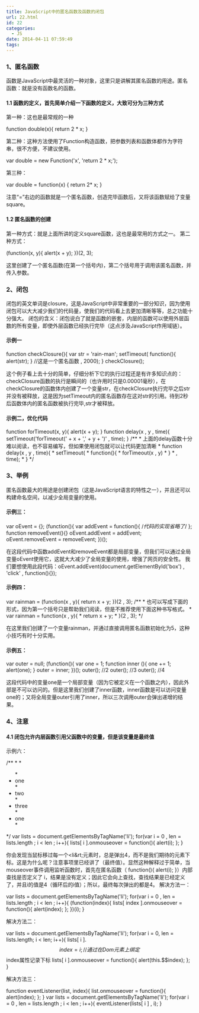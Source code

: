 ```yaml
---
title: JavaScript中的匿名函数及函数的闭包
url: 22.html
id: 22
categories:
  - JS
date: 2014-04-11 07:59:49
tags:
---
```


### 1、匿名函数

函数是JavaScript中最灵活的一种对象，这里只是讲解其匿名函数的用途。匿名函数：就是没有函数名的函数。

#### 1.1 函数的定义，首先简单介绍一下函数的定义，大致可分为三种方式

第一种：这也是最常规的一种

function double(x){
    return 2 * x;
}

第二种：这种方法使用了Function构造函数，把参数列表和函数体都作为字符串，很不方便，不建议使用。

var double = new Function('x', 'return 2 * x;');

第三种：

var double = function(x) { return 2* x; }

注意“=”右边的函数就是一个匿名函数，创造完毕函数后，又将该函数赋给了变量square。

<!-- more -->

#### 1.2 匿名函数的创建

第一种方式：就是上面所讲的定义square函数，这也是最常用的方式之一。 第二种方式：

(function(x, y){
    alert(x + y);
})(2, 3);

这里创建了一个匿名函数(在第一个括号内)，第二个括号用于调用该匿名函数，并传入参数。[](http://www.cnblogs.com/rainman/archive/2009/05/04/1448899.html#)

### 2、闭包

闭包的英文单词是closure，这是JavaScript中非常重要的一部分知识，因为使用闭包可以大大减少我们的代码量，使我们的代码看上去更加清晰等等，总之功能十分强大。 闭包的含义：闭包说白了就是函数的嵌套，内层的函数可以使用外层函数的所有变量，即使外层函数已经执行完毕（这点涉及JavaScript作用域链）。

#### 示例一

function checkClosure(){
    var str = 'rain-man';
    setTimeout(
        function(){ alert(str); } //这是一个匿名函数
    , 2000);
}
checkClosure();

这个例子看上去十分的简单，仔细分析下它的执行过程还是有许多知识点的：checkClosure函数的执行是瞬间的（也许用时只是0.00001毫秒），在checkClosure的函数体内创建了一个变量str，在checkClosure执行完毕之后str并没有被释放，这是因为setTimeout内的匿名函数存在这对str的引用。待到2秒后函数体内的匿名函数被执行完毕,str才被释放。

#### 示例二，优化代码

function forTimeout(x, y){
    alert(x + y);
}
function delay(x , y  , time){
    setTimeout('forTimeout(' +  x + ',' +  y + ')' , time);
}
/\*\*
 \* 上面的delay函数十分难以阅读，也不容易编写，但如果使用闭包就可以让代码更加清晰
 \* function delay(x , y , time){
 \*     setTimeout(
 \*         function(){
 \*             forTimeout(x , y)
 \*         }
 \*     , time);
 \* }
 */

[](http://www.cnblogs.com/rainman/archive/2009/05/04/1448899.html#)

### 3、举例

匿名函数最大的用途是创建闭包（这是JavaScript语言的特性之一），并且还可以构建命名空间，以减少全局变量的使用。

#### 示例三：

var oEvent = {};
(function(){
    var addEvent = function(){ /*代码的实现省略了*/ };
    function removeEvent(){}
    oEvent.addEvent = addEvent;
    oEvent.removeEvent = removeEvent;
})();

在这段代码中函数addEvent和removeEvent都是局部变量，但我们可以通过全局变量oEvent使用它，这就大大减少了全局变量的使用，增强了网页的安全性。 我们要想使用此段代码：oEvent.addEvent(document.getElementById('box') , 'click' , function(){});

#### 示例四：

var rainman = (function(x , y){
    return x + y;
})(2 , 3);
/\*\*
 \* 也可以写成下面的形式，因为第一个括号只是帮助我们阅读，但是不推荐使用下面这种书写格式。
 \* var rainman = function(x , y){
 \*    return x + y;
 \* }(2 , 3);
 */

在这里我们创建了一个变量rainman，并通过直接调用匿名函数初始化为5，这种小技巧有时十分实用。

#### 示例五：

var outer = null;
(function(){
    var one = 1;
    function inner (){
        one += 1;
        alert(one);
    }
    outer = inner;
})();
outer();    //2
outer();    //3
outer();    //4

这段代码中的变量one是一个局部变量（因为它被定义在一个函数之内），因此外部是不可以访问的。但是这里我们创建了inner函数，inner函数是可以访问变量one的；又将全局变量outer引用了inner，所以三次调用outer会弹出递增的结果。[](http://www.cnblogs.com/rainman/archive/2009/05/04/1448899.html#)

### 4、注意

#### 4.1 闭包允许内层函数引用父函数中的变量，但是该变量是最终值

示例六：

/\*\*
 \* <body>
 \* <ul>
 \*     <li>one</li>
 \*     <li>two</li>
 \*     <li>three</li>
 \*     <li>one</li>
 \* </ul>
 */
var lists = document.getElementsByTagName('li');
for(var i = 0 , len = lists.length ; i < len ; i++){
    lists\[ i \].onmouseover = function(){
        alert(i);
    };
}

你会发现当鼠标移过每一个<li&rt;元素时，总是弹出4，而不是我们期待的元素下标。这是为什么呢？注意事项里已经讲了（最终值）。显然这种解释过于简单，当mouseover事件调用监听函数时，首先在匿名函数（ function(){ alert(i); }）内部查找是否定义了 i，结果是没有定义；因此它会向上查找，查找结果是已经定义了，并且i的值是4（循环后的i值）；所以，最终每次弹出的都是4。 解决方法一：

var lists = document.getElementsByTagName('li');
for(var i = 0 , len = lists.length ; i < len ; i++){
    (function(index){
        lists\[ index \].onmouseover = function(){
            alert(index);
        };
    })(i);
}

解决方法二：

var lists = document.getElementsByTagName('li');
for(var i = 0, len = lists.length; i < len; i++){
    lists\[ i \].$$index = i;    //通过在Dom元素上绑定$$index属性记录下标
    lists\[ i \].onmouseover = function(){
        alert(this.$$index);
    };
}

解决方法三：

function eventListener(list, index){
    list.onmouseover = function(){
        alert(index);
    };
}
var lists = document.getElementsByTagName('li');
for(var i = 0 , len = lists.length ; i < len ; i++){
    eventListener(lists\[ i \] , i);
}